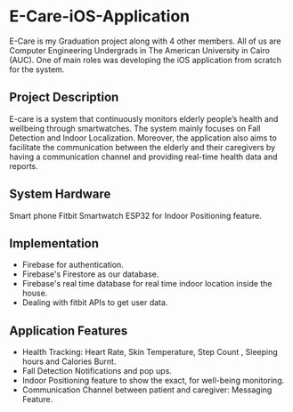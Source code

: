 # E-Care-iOS-Application
E-Care is my Graduation project along with 4 other members. All of us are Computer Engineering Undergrads in The American University in Cairo (AUC). 
One of main roles was developing the iOS application from scratch for the system. 

## Project Description

E-care is a system that continuously monitors elderly people’s health and wellbeing through smartwatches. The system mainly focuses on Fall Detection and Indoor Localization. Moreover,  the application also aims to  facilitate the communication between the elderly and their caregivers by having a communication channel and providing real-time health data and reports. 

## System Hardware
Smart phone
Fitbit Smartwatch
ESP32 for Indoor Positioning feature. 

## Implementation
*  Firebase for authentication.
*  Firebase's Firestore as our database. 
*  Firebase's real time database for real time indoor location inside the house.
*  Dealing with fitbit APIs to get user data. 
 

## Application Features 

* Health Tracking: Heart Rate, Skin Temperature, Step Count , Sleeping hours and Calories Burnt. 
* Fall Detection Notifications and pop ups. 
* Indoor Positioning feature to show the exact, for well-being monitoring.
* Communication Channel between patient and caregiver: Messaging Feature. 
